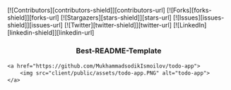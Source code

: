 <!--
*** Thanks for checking out one of my first django + react repos. If you want to contribute, 
*** notify me with opening issue here. I'll be so glad to hear that. Check my other repos, 
*** it'll be useful if you are a beginner, junior and middle developers. Thank you again one 
*** more time. 
-->


[![Contributors][contributors-shield]][contributors-url]
[![Forks][forks-shield]][forks-url]
[![Stargazers][stars-shield]][stars-url]
[![Issues][issues-shield]][issues-url]
[![Twitter][twitter-shield]][twitter-url]
[![LinkedIn][linkedin-shield]][linkedin-url]





<!-- Project Overview -->
<p align='center'>
    <h3 align="center">Best-README-Template</h3>

    
    <a href="https://github.com/MukhammadsodikIsmoilov/todo-app">
        <img src="client/public/assets/todo-app.PNG" alt="todo-app">
    </a>
</p>